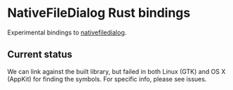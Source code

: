 # NativeFileDialog Rust bindings

Experimental bindings to [nativefiledialog](https://github.com/mlabbe/nativefiledialog).

## Current status
We can link against the built library, but failed in both Linux (GTK) and OS X (AppKit)
for finding the symbols. For specific info, please see issues.
